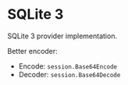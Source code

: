 # SQLite 3

SQLite 3 provider implementation.

Better encoder:

- Encode: `session.Base64Encode`
- Decoder: `session.Base64Decode`
